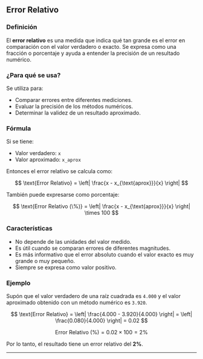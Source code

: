 ## Error Relativo

### Definición
El **error relativo** es una medida que indica qué tan grande es el error en comparación con el valor verdadero o exacto. Se expresa como una fracción o porcentaje y ayuda a entender la precisión de un resultado numérico.

### ¿Para qué se usa?
Se utiliza para:
- Comparar errores entre diferentes mediciones.
- Evaluar la precisión de los métodos numéricos.
- Determinar la validez de un resultado aproximado.

### Fórmula

Si se tiene:
- Valor verdadero: `x`
- Valor aproximado: `x_aprox`

Entonces el error relativo se calcula como:

$$
\text{Error Relativo} = \left| \frac{x - x_{\text{aprox}}}{x} \right|
$$

También puede expresarse como porcentaje:

$$
\text{Error Relativo (\%)} = \left| \frac{x - x_{\text{aprox}}}{x} \right| \times 100
$$

### Características
- No depende de las unidades del valor medido.
- Es útil cuando se comparan errores de diferentes magnitudes.
- Es más informativo que el error absoluto cuando el valor exacto es muy grande o muy pequeño.
- Siempre se expresa como valor positivo.

### Ejemplo

Supón que el valor verdadero de una raíz cuadrada es `4.000` y el valor aproximado obtenido con un método numérico es `3.920`.

$$
\text{Error Relativo} = \left| \frac{4.000 - 3.920}{4.000} \right| = \left| \frac{0.080}{4.000} \right| = 0.02
$$

$$
\text{Error Relativo (\%)} = 0.02 \times 100 = 2\%
$$

Por lo tanto, el resultado tiene un error relativo del **2%**.

---
